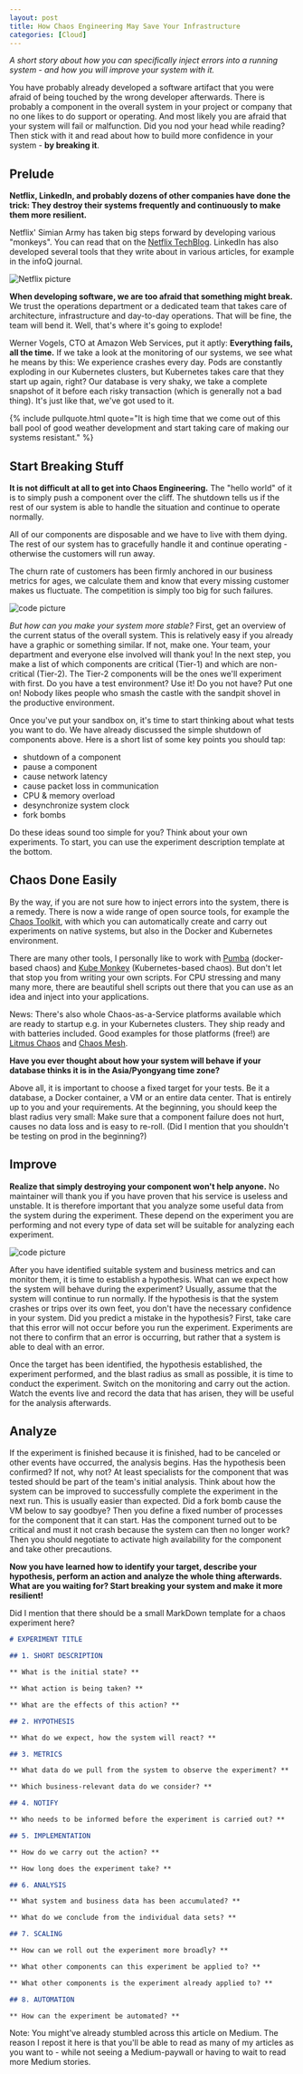 ```yaml
---
layout: post
title: How Chaos Engineering May Save Your Infrastructure
categories: [Cloud]
---
```


_A short story about how you can specifically inject errors into a running system - and how you will improve your system with it._

You have probably already developed a software artifact that you were afraid of being touched by the wrong developer afterwards. There is probably a component in the overall system in your project or company that no one likes to do support or operating. And most likely you are afraid that your system will fail or malfunction. Did you nod your head while reading? Then stick with it and read about how to build more confidence in your system - **by breaking it**.

## Prelude

**Netflix, LinkedIn, and probably dozens of other companies have done the trick: They destroy their systems frequently and continuously to make them more resilient.**

Netflix' Simian Army has taken big steps forward by developing various "monkeys". You can read that on the [Netflix TechBlog](https://netflixtechblog.com/the-netflix-simian-army-16e57fbab116). LinkedIn has also developed several tools that they write about in various articles, for example in the infoQ journal.

![Netflix picture](images/2021-10-24/01.webp)

**When developing software, we are too afraid that something might break.** We trust the operations department or a dedicated team that takes care of architecture, infrastructure and day-to-day operations. That will be fine, the team will bend it. Well, that's where it's going to explode!

Werner Vogels, CTO at Amazon Web Services, put it aptly: **Everything fails, all the time.** If we take a look at the monitoring of our systems, we see what he means by this: We experience crashes every day. Pods are constantly exploding in our Kubernetes clusters, but Kubernetes takes care that they start up again, right? Our database is very shaky, we take a complete snapshot of it before each risky transaction (which is generally not a bad thing). It's just like that, we've got used to it.

{% include pullquote.html quote="It is high time that we come out of this ball pool of good weather development and start taking care of making our systems resistant." %}

## Start Breaking Stuff

**It is not difficult at all to get into Chaos Engineering.** The "hello world" of it is to simply push a component over the cliff. The shutdown tells us if the rest of our system is able to handle the situation and continue to operate normally.

All of our components are disposable and we have to live with them dying. The rest of our system has to gracefully handle it and continue operating - otherwise the customers will run away.

The churn rate of customers has been firmly anchored in our business metrics for ages, we calculate them and know that every missing customer makes us fluctuate. The competition is simply too big for such failures.

![code picture](images/2021-10-24/02.webp)

_But how can you make your system more stable?_ First, get an overview of the current status of the overall system. This is relatively easy if you already have a graphic or something similar. If not, make one. Your team, your department and everyone else involved will thank you! In the next step, you make a list of which components are critical (Tier-1) and which are non-critical (Tier-2). The Tier-2 components will be the ones we'll experiment with first. Do you have a test environment? Use it! Do you not have? Put one on! Nobody likes people who smash the castle with the sandpit shovel in the productive environment.

Once you've put your sandbox on, it's time to start thinking about what tests you want to do. We have already discussed the simple shutdown of components above. Here is a short list of some key points you should tap:

- shutdown of a component
- pause a component
- cause network latency
- cause packet loss in communication
- CPU & memory overload
- desynchronize system clock
- fork bombs

Do these ideas sound too simple for you? Think about your own experiments. To start, you can use the experiment description template at the bottom.

## Chaos Done Easily

By the way, if you are not sure how to inject errors into the system, there is a remedy. There is now a wide range of open source tools, for example the [Chaos Toolkit](https://chaostoolkit.org/), with which you can automatically create and carry out experiments on native systems, but also in the Docker and Kubernetes environment.

There are many other tools, I personally like to work with [Pumba](https://github.com/alexei-led/pumba) (docker-based chaos) and [Kube Monkey](https://github.com/asobti/kube-monkey) (Kubernetes-based chaos). But don't let that stop you from writing your own scripts. For CPU stressing and many many more, there are beautiful shell scripts out there that you can use as an idea and inject into your applications.

News: There's also whole Chaos-as-a-Service platforms available which are ready to startup e.g. in your Kubernetes clusters. They ship ready and with batteries included. Good examples for those platforms (free!) are [Litmus Chaos](https://litmuschaos.io/) and [Chaos Mesh](https://chaos-mesh.org/).

**Have you ever thought about how your system will behave if your database thinks it is in the Asia/Pyongyang time zone?**

Above all, it is important to choose a fixed target for your tests. Be it a database, a Docker container, a VM or an entire data center. That is entirely up to you and your requirements. At the beginning, you should keep the blast radius very small: Make sure that a component failure does not hurt, causes no data loss and is easy to re-roll. (Did I mention that you shouldn't be testing on prod in the beginning?)

## Improve

**Realize that simply destroying your component won't help anyone.** No maintainer will thank you if you have proven that his service is useless and unstable. It is therefore important that you analyze some useful data from the system during the experiment. These depend on the experiment you are performing and not every type of data set will be suitable for analyzing each experiment.

![code picture](images/2021-10-24/03.webp)

After you have identified suitable system and business metrics and can monitor them, it is time to establish a hypothesis. What can we expect how the system will behave during the experiment? Usually, assume that the system will continue to run normally. If the hypothesis is that the system crashes or trips over its own feet, you don't have the necessary confidence in your system. Did you predict a mistake in the hypothesis? First, take care that this error will not occur before you run the experiment. Experiments are not there to confirm that an error is occurring, but rather that a system is able to deal with an error.

Once the target has been identified, the hypothesis established, the experiment performed, and the blast radius as small as possible, it is time to conduct the experiment. Switch on the monitoring and carry out the action. Watch the events live and record the data that has arisen, they will be useful for the analysis afterwards.

## Analyze

If the experiment is finished because it is finished, had to be canceled or other events have occurred, the analysis begins. Has the hypothesis been confirmed? If not, why not? At least specialists for the component that was tested should be part of the team's initial analysis. Think about how the system can be improved to successfully complete the experiment in the next run. This is usually easier than expected. Did a fork bomb cause the VM below to say goodbye? Then you define a fixed number of processes for the component that it can start. Has the component turned out to be critical and must it not crash because the system can then no longer work? Then you should negotiate to activate high availability for the component and take other precautions.

**Now you have learned how to identify your target, describe your hypothesis, perform an action and analyze the whole thing afterwards. What are you waiting for? Start breaking your system and make it more resilient!**

Did I mention that there should be a small MarkDown template for a chaos experiment here?

```markdown
# EXPERIMENT TITLE

## 1. SHORT DESCRIPTION

** What is the initial state? **

** What action is being taken? **

** What are the effects of this action? **

## 2. HYPOTHESIS

** What do we expect, how the system will react? **

## 3. METRICS

** What data do we pull from the system to observe the experiment? **

** Which business-relevant data do we consider? **

## 4. NOTIFY

** Who needs to be informed before the experiment is carried out? **

## 5. IMPLEMENTATION

** How do we carry out the action? **

** How long does the experiment take? **

## 6. ANALYSIS

** What system and business data has been accumulated? **

** What do we conclude from the individual data sets? **

## 7. SCALING

** How can we roll out the experiment more broadly? **

** What other components can this experiment be applied to? **

** What other components is the experiment already applied to? **

## 8. AUTOMATION

** How can the experiment be automated? **
```

Note: You might've already stumbled across this article on Medium. The reason I repost it here is that you'll be able to read as many of my articles as you want to - while not seeing a Medium-paywall or having to wait to read more Medium stories.
